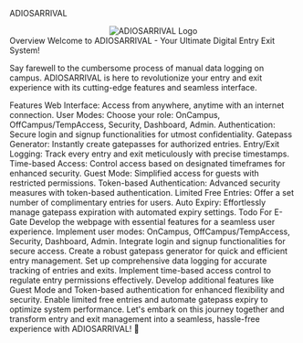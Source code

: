 ADIOSARRIVAL
<div align="center">
  <img src="https://github.com/Phoenix-1707/Backend/assets/83780410/b5dc466c-c43a-4962-a53c-9f1a79028117" alt="ADIOSARRIVAL Logo">
</div>
Overview
Welcome to ADIOSARRIVAL - Your Ultimate Digital Entry Exit System!

Say farewell to the cumbersome process of manual data logging on campus. ADIOSARRIVAL is here to revolutionize your entry and exit experience with its cutting-edge features and seamless interface.

Features
Web Interface: Access from anywhere, anytime with an internet connection.
User Modes: Choose your role: OnCampus, OffCampus/TempAccess, Security, Dashboard, Admin.
Authentication: Secure login and signup functionalities for utmost confidentiality.
Gatepass Generator: Instantly create gatepasses for authorized entries.
Entry/Exit Logging: Track every entry and exit meticulously with precise timestamps.
Time-based Access: Control access based on designated timeframes for enhanced security.
Guest Mode: Simplified access for guests with restricted permissions.
Token-based Authentication: Advanced security measures with token-based authentication.
Limited Free Entries: Offer a set number of complimentary entries for users.
Auto Expiry: Effortlessly manage gatepass expiration with automated expiry settings.
Todo
For E-Gate
Develop the webpage with essential features for a seamless user experience.
Implement user modes: OnCampus, OffCampus/TempAccess, Security, Dashboard, Admin.
Integrate login and signup functionalities for secure access.
Create a robust gatepass generator for quick and efficient entry management.
Set up comprehensive data logging for accurate tracking of entries and exits.
Implement time-based access control to regulate entry permissions effectively.
Develop additional features like Guest Mode and Token-based authentication for enhanced flexibility and security.
Enable limited free entries and automate gatepass expiry to optimize system performance.
Let's embark on this journey together and transform entry and exit management into a seamless, hassle-free experience with ADIOSARRIVAL! 🚀
